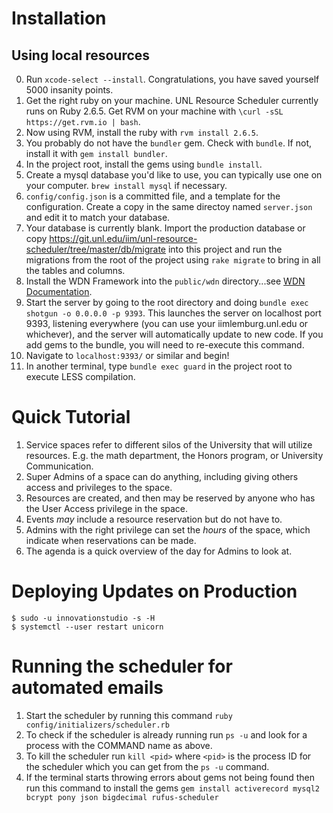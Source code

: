 
Installation
============

Using local resources
---------------------
0. Run `xcode-select --install`. Congratulations, you have saved yourself 5000 insanity points.
1. Get the right ruby on your machine. UNL Resource Scheduler currently runs on Ruby 2.6.5. Get RVM on your machine with `\curl -sSL https://get.rvm.io | bash`.
2. Now using RVM, install the ruby with `rvm install 2.6.5`.
3. You probably do not have the `bundler` gem. Check with `bundle`. If not, install it with `gem install bundler`.
4. In the project root, install the gems using `bundle install`.
5. Create a mysql database you'd like to use, you can typically use one on your computer. `brew install mysql` if necessary. 
6. `config/config.json` is a committed file, and a template for the configuration. Create a copy in the same directoy named `server.json` and edit it to match your database.
7. Your database is currently blank. Import the production database or copy https://git.unl.edu/iim/unl-resource-scheduler/tree/master/db/migrate into this project and run the migrations from the root of the project using `rake migrate` to bring in all the tables and columns.
8. Install the WDN Framework into the `public/wdn` directory...see [WDN Documentation](http://wdn.unl.edu/documentation).
9. Start the server by going to the root directory and doing `bundle exec shotgun -o 0.0.0.0 -p 9393`. This launches the server on localhost port 9393, listening everywhere (you can use your iimlemburg.unl.edu or whichever), and the server will automatically update to new code. If you add gems to the bundle, you will need to re-execute this command.
10. Navigate to `localhost:9393/` or similar and begin!
11. In another terminal, type `bundle exec guard` in the project root to execute LESS compilation.

Quick Tutorial
==============
1. Service spaces refer to different silos of the University that will utilize resources. E.g. the math department, the Honors program, or University Communication.
2. Super Admins of a space can do anything, including giving others access and privileges to the space.
3. Resources are created, and then may be reserved by anyone who has the User Access privilege in the space. 
4. Events *may* include a resource reservation but do not have to.
5. Admins with the right privilege can set the *hours* of the space, which indicate when reservations can be made.
6. The agenda is a quick overview of the day for Admins to look at. 

Deploying Updates on Production
===============================
```
$ sudo -u innovationstudio -s -H
$ systemctl --user restart unicorn
```

Running the scheduler for automated emails
===============================
1. Start the scheduler by running this command `ruby config/initializers/scheduler.rb`
2. To check if the scheduler is already running run `ps -u` and look for a process with the COMMAND name as above.
3. To kill the scheduler run `kill <pid>` where `<pid>` is the process ID for the scheduler which you can get from the `ps -u` command.
4. If the terminal starts throwing errors about gems not being found then run this command to install the gems `gem install activerecord mysql2 bcrypt pony json bigdecimal rufus-scheduler`